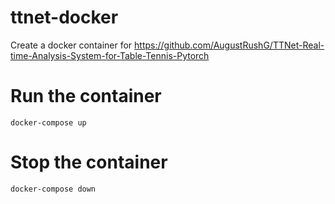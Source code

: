 # ttnet-docker
Create a docker container for https://github.com/AugustRushG/TTNet-Real-time-Analysis-System-for-Table-Tennis-Pytorch

# Run the container
```
docker-compose up
```

# Stop the container
```
docker-compose down
```
